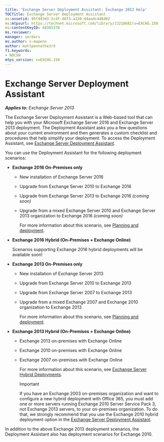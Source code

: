 ```yaml
---
title: 'Exchange Server Deployment Assistant: Exchange 2013 Help'
TOCTitle: Exchange Server Deployment Assistant
ms:assetid: 95f493d3-2c4f-48f3-a120-d4aadc448402
ms:mtpsurl: https://technet.microsoft.com/library/JJ218681(v=EXCHG.150)
ms:contentKeyID: 48385370
ms.reviewer: 
manager: serdars
ms.author: v-mapenn
author: mattpennathe3rd
f1.keywords:
- NOCSH
mtps_version: v=EXCHG.150
---
```


# Exchange Server Deployment Assistant

_**Applies to:** Exchange Server 2013_

The Exchange Server Deployment Assistant is a Web-based tool that can help you with your Microsoft Exchange Server 2016 and Exchange Server 2013 deployment. The Deployment Assistant asks you a few questions about your current environment and then generates a custom checklist and procedures that help simplify your deployment. To access the Deployment Assistant, see [Exchange Server Deployment Assistant](https://go.microsoft.com/fwlink/p/?linkid=277105).

You can use the Deployment Assistant for the following deployment scenarios:

- **Exchange 2016 On-Premises only**

  - New installation of Exchange Server 2016

  - Upgrade from Exchange Server 2010 to Exchange 2016

  - Upgrade from Exchange Server 2013 to Exchange 2016 *(coming soon)*

  - Upgrade from a mixed Exchange Server 2010 and Exchange Server 2013 organization to Exchange 2016 *(coming soon)*

    For more information about this scenario, see [Planning and deployment](planning-and-deployment-for-exchange-2013-installation-instructions.md).

- **Exchange 2016 Hybrid (On-Premises + Exchange Online)**

    Scenarios supporting Exchange 2016 hybrid deployments will be available soon\!

- **Exchange 2013 On-Premises only**

  - New installation of Exchange Server 2013

  - Upgrade from Exchange Server 2010 to Exchange 2013

  - Upgrade from Exchange Server 2007 to Exchange 2013

  - Upgrade from a mixed Exchange 2007 and Exchange 2010 organization to Exchange 2013

    For more information about this scenario, see [Planning and deployment](planning-and-deployment-for-exchange-2013-installation-instructions.md).

- **Exchange 2013 Hybrid (On-Premises + Exchange Online)**

  - Exchange 2013 on-premises with Exchange Online

  - Exchange 2010 on-premises with Exchange Online

  - Exchange 2007 on-premises with Exchange Online

    For more information about this scenario, see [Exchange Server Hybrid Deployments](https://docs.microsoft.com/exchange/exchange-hybrid).

    > [!IMPORTANT]
    > If you have an Exchange 2003 on-premises organization and want to configure a new hybrid deployment with Office 365, you must add one or more servers running Exchange 2010 Server Service Pack 3, not Exchange 2013 servers, to your on-premises organization. To do that, we strongly recommend that you use the Exchange 2010 hybrid deployment option in the <A href="https://technet.microsoft.com/exdeploy2010">Exchange Server Deployment Assistant</A>.

In addition to the above Exchange 2013 deployment scenarios, the Deployment Assistant also has deployment scenarios for Exchange 2010.
